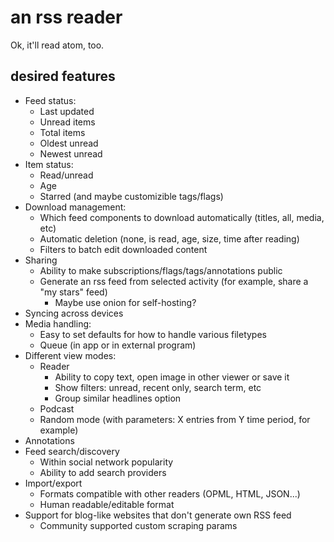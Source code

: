 # an rss reader
Ok, it'll read atom, too.

## desired features
- Feed status:
  - Last updated
  - Unread items
  - Total items
  - Oldest unread
  - Newest unread
- Item status:
  - Read/unread
  - Age
  - Starred (and maybe customizible tags/flags)
- Download management:
  - Which feed components to download automatically (titles, all, media, etc)
  - Automatic deletion (none, is read, age, size, time after reading)
  - Filters to batch edit downloaded content
- Sharing
  - Ability to make subscriptions/flags/tags/annotations public
  - Generate an rss feed from selected activity (for example, share a "my stars"
    feed)
    - Maybe use onion for self-hosting?
- Syncing across devices
- Media handling:
  - Easy to set defaults for how to handle various filetypes
  - Queue (in app or in external program)
- Different view modes:
  - Reader
    - Ability to copy text, open image in other viewer or save it
    - Show filters: unread, recent only, search term, etc
    - Group similar headlines option
  - Podcast
  - Random mode (with parameters: X entries from Y time period, for example)
- Annotations
- Feed search/discovery
  - Within social network popularity
  - Ability to add search providers 
- Import/export
  - Formats compatible with other readers (OPML, HTML, JSON...)
  - Human readable/editable format
- Support for blog-like websites that don't generate own RSS feed
  - Community supported custom scraping params

